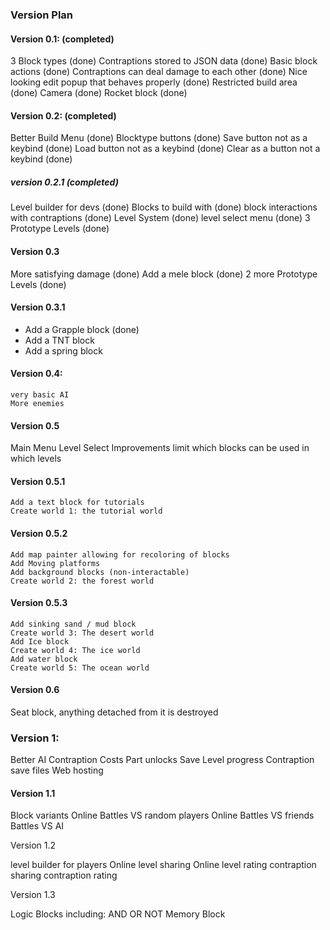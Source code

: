 ### Version Plan

#### Version 0.1: (completed)

 3 Block types (done)
 Contraptions stored to JSON data (done)
 Basic block actions (done)
 Contraptions can deal damage to each other (done)
 Nice looking edit popup that behaves properly (done)
 Restricted build area (done)
 Camera (done)
 Rocket block (done)



#### Version 0.2: (completed)

 Better Build Menu (done)
 Blocktype buttons (done)
 Save button not as a keybind (done)
 Load button not as a keybind (done)
 Clear as a button not a keybind (done)

##### version 0.2.1 (completed)

 Level builder for devs (done)
 Blocks to build with (done)
 block interactions with contraptions (done)
 Level System (done)
 level select menu (done)
 3 Prototype Levels (done)


#### Version 0.3

 More satisfying damage (done)
 Add a mele block (done)
 2 more Prototype Levels (done)

#### Version 0.3.1
    
 - Add a Grapple block (done)
 - Add a TNT block
 -  Add a spring block

#### Version 0.4: 

    very basic AI
    More enemies
    
#### Version 0.5 

 Main Menu
 Level Select Improvements
 limit which blocks can be used in which levels 

#### Version 0.5.1
    Add a text block for tutorials
    Create world 1: the tutorial world

#### Version 0.5.2
    
    Add map painter allowing for recoloring of blocks
    Add Moving platforms
    Add background blocks (non-interactable)
    Create world 2: the forest world

#### Version 0.5.3
    
    Add sinking sand / mud block
    Create world 3: The desert world
    Add Ice block
    Create world 4: The ice world
    Add water block
    Create world 5: The ocean world


#### Version 0.6

 Seat block, anything detached from it is destroyed




### Version 1:

 Better AI
 Contraption Costs
 Part unlocks
 Save Level progress
 Contraption save files
 Web hosting


#### Version 1.1

 Block variants
 Online Battles VS random players
 Online Battles VS friends
 Battles VS AI


 Version 1.2

 level builder for players
 Online level sharing
 Online level rating
 contraption sharing
 contraption rating


 Version 1.3

 Logic Blocks including:
     AND
     OR
     NOT
     Memory Block

